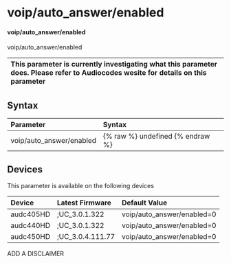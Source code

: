 ﻿---
description: voip/auto_answer/enabled
search:
    keywords: ['voip','auto_answer','enabled']
---

# voip/auto_answer/enabled

#### voip/auto_answer/enabled

voip/auto_answer/enabled


| This parameter is currently investigating what this parameter does. Please refer to Audiocodes wesite for details on this parameter | 
| :--- |

## Syntax
| Parameter | Syntax |
| :--- | :--- |
|voip/auto_answer/enabled | {% raw %} undefined {% endraw %}|

## Devices
This parameter is available on the following devices

| Device | Latest Firmware | Default Value |
|:---|:---|:---|
| audc405HD | ;UC_3.0.1.322 | voip/auto_answer/enabled=0 
| audc440HD | ;UC_3.0.1.322 | voip/auto_answer/enabled=0 
| audc450HD | ;UC_3.0.4.111.77 | voip/auto_answer/enabled=0 

ADD A DISCLAIMER
